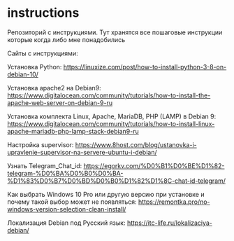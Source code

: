 # instructions
Репозиторий c инструкциями.
Тут хранятся все пошаговые инструкции которые когда либо мне понадобились

Сайты с инструкциями:

Установка Python: https://linuxize.com/post/how-to-install-python-3-8-on-debian-10/

Установка apache2 на Debian9: https://www.digitalocean.com/community/tutorials/how-to-install-the-apache-web-server-on-debian-9-ru

Установка комплекта Linux, Apache, MariaDB, PHP (LAMP) в Debian 9: https://www.digitalocean.com/community/tutorials/how-to-install-linux-apache-mariadb-php-lamp-stack-debian9-ru

Настройка supervisor: https://www.8host.com/blog/ustanovka-i-upravlenie-supervisor-na-servere-ubuntu-i-debian/

Узнать Telegram_Chat_id: https://egorkv.com/%D0%B1%D0%BE%D1%82-telegram-%D0%BA%D0%B0%D0%BA-%D1%83%D0%B7%D0%BD%D0%B0%D1%82%D1%8C-chat-id-telegram/

Как выбрать Windows 10 Pro или другую версию при установке и почему такой выбор может не появляться: https://remontka.pro/no-windows-version-selection-clean-install/

Локализация Debian под Русский язык: https://itc-life.ru/lokalizaciya-debian/
